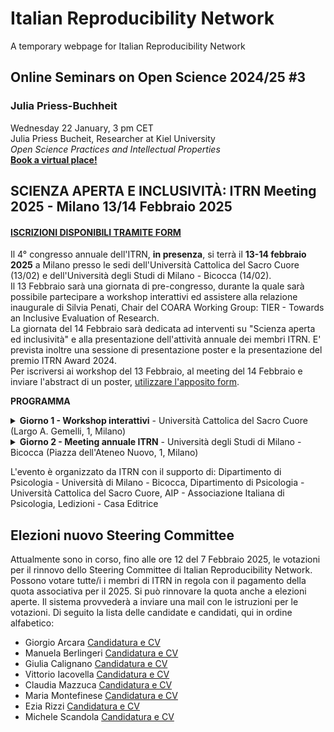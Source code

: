 # Italian Reproducibility Network
A temporary webpage for Italian Reproducibility Network



## Online Seminars on Open Science 2024/25 #3
### Julia Priess-Buchheit
Wednesday 22 January, 3 pm CET  
Julia Priess Bucheit, Researcher at Kiel University  
*Open Science Practices and Intellectual Properties*  
[**Book a virtual place!**](https://us06web.zoom.us/meeting/register/nmpRCkLCQoug2J8m_tzDKw)


## SCIENZA APERTA E INCLUSIVITÀ: ITRN Meeting 2025 - Milano 13/14 Febbraio 2025  
#### [ISCRIZIONI DISPONIBILI TRAMITE FORM](https://docs.google.com/forms/d/e/1FAIpQLSfBPelYYErXnqUmxDGysRCqZi-bDByIXNVQn4VSQenQJFpCCg/viewform)
Il 4° congresso annuale dell'ITRN, **in presenza**, si terrà il **13-14 febbraio 2025** a Milano presso le sedi dell'Università Cattolica del Sacro Cuore (13/02) e dell'Università degli Studi di Milano - Bicocca (14/02).  
Il 13 Febbraio sarà una giornata di pre-congresso, durante la quale sarà possibile partecipare a workshop interattivi ed assistere alla relazione inaugurale di Silvia Penati, Chair del COARA Working Group: TIER - Towards an Inclusive Evaluation of Research.  
La giornata del 14 Febbraio sarà dedicata ad interventi su "Scienza aperta ed inclusività" e alla presentazione dell'attività annuale dei membri ITRN. E' prevista inoltre una sessione di presentazione poster e la presentazione del premio ITRN Award 2024.  
Per iscriversi ai workshop del 13 Febbraio, al meeting del 14 Febbraio e inviare l'abstract di un poster, [utilizzare l'apposito form](https://docs.google.com/forms/d/e/1FAIpQLSfBPelYYErXnqUmxDGysRCqZi-bDByIXNVQn4VSQenQJFpCCg/viewform).  
  
**PROGRAMMA**
<details>
<summary> <b>Giorno 1 - Workshop interattivi</b> - Università Cattolica del Sacro Cuore (Largo A. Gemelli, 1, Milano) </summary>
  <ul><b>10:00</b> - Accoglienza</ul>
  <ul><b>10:30</b> - Presentazione dei Workshop</ul>
  <ul><b>11:00 - 16:00</b> - Workshop (a scelta tra 3 proposte. I posti ai workshop sono limitati. Per partecipare, sarà necessario iscriversi tramite l'<a href="https://docs.google.com/forms/d/e/1FAIpQLSfBPelYYErXnqUmxDGysRCqZi-bDByIXNVQn4VSQenQJFpCCg/viewform">apposito form</a> entro il 7 febbraio 2025. )</ul>
  <ul><b>16:30</b> - Relazione Inaugurale di Silvia Penati, Chair del COARA Working Group: TIER - Towards an Inclusive Evaluation of Research </ul>
</details>
<details>
<summary> <b>Giorno 2 - Meeting annuale ITRN</b> - Università degli Studi di Milano - Bicocca (Piazza dell'Ateneo Nuovo, 1, Milano)</summary>
   <ul><b>09:30</b> - Apertura iscrizioni</ul>
  <ul><b>10:20</b> - Scienza aperta e inclusività
  <ul>
    <li>Miriam Kip (Berlin Institute of Health @Charité)</li>
    <li>Elif Ekmekci (TOBB ETU School of Medicine)</li>
    <li>Giulia Calignano (DPSS - Università di Padova)</li>
  </ul>
     </ul>
  <ul><b>13:00</b> -  Pausa Pranzo / Poster Session. Per presentare un poster, è possibile inviare un abstract entro il 31/01/2025 tramite l'<a href="https://docs.google.com/forms/d/e/1FAIpQLSfBPelYYErXnqUmxDGysRCqZi-bDByIXNVQn4VSQenQJFpCCg/viewform">apposito form</a>. In caso di accettazione, l'organizzazione invierà le istruzioni entro il 7 Febbraio 2025. </ul>
  <ul><b>14:00</b> - Working Groups e attività dei membri ITRN
  <ul>
<li>ITRN - Educational</li>
<li>ITRN - Data Sharing</li>
<li>ITRN - Teaching</li>
<li>ITRN - AI and Experiments</li>
<li>ITRN - TIDieR extension</li>
  </ul>
  </ul>
  
  <ul><b>15:00</b> - ITRN Award 2024</ul>
  <ul><b>16:00</b> - Assemblea dei soci</ul>
  <ul><b>17:00</b> - Conclusioni e saluti</ul>
 
</details>

L'evento è organizzato da ITRN con il supporto di: Dipartimento di Psicologia - Università di Milano - Bicocca, Dipartimento di Psicologia - Università Cattolica del Sacro Cuore, AIP - Associazione Italiana di Psicologia, Ledizioni - Casa Editrice

## Elezioni nuovo Steering Committee
Attualmente sono in corso, fino alle ore 12 del 7 Febbraio 2025, le votazioni per il rinnovo dello Steering Committee di Italian Reproducibility Network. Possono votare tutte/i i membri di ITRN in regola con il pagamento della quota associativa per il 2025. 
Si può rinnovare la quota anche a elezioni aperte. Il sistema provvederà a inviare una mail con le istruzioni per le votazioni. 
Di seguito la lista delle candidate e candidati, qui in ordine alfabetico:  
* Giorgio Arcara [Candidatura e CV](https://drive.google.com/file/d/1uBzru5MSt0tlXnDJ-g3V2LGoFNk3fHTi/view?usp=sharing)
* Manuela Berlingeri [Candidatura e CV](https://drive.google.com/file/d/1_2RheGYAWP2Pa0RgKq_iCJiA9EmnZnsZ/view?usp=sharing)
* Giulia Calignano [Candidatura e CV](https://drive.google.com/file/d/1Yqj7idvFWWKTdyIEwEenU020uJFjMHA1/view?usp=sharing)
* Vittorio Iacovella [Candidatura e CV](https://drive.google.com/file/d/1PR9Gl9BiOd91HuDG19WLK1DdH3NFxg8x/view?usp=sharing)
* Claudia Mazzuca [Candidatura e CV](https://drive.google.com/file/d/1VtW4e6lH1q-N8nPDSNcASuF_pHjn_LJu/view?usp=sharing)
* Maria Montefinese [Candidatura e CV](https://drive.google.com/file/d/1Zpy7j1KFp2C9Amfbioar6aP1x6P7n1nY/view?usp=sharing)
* Ezia Rizzi [Candidatura e CV](https://drive.google.com/file/d/1DsQqkjaR-RgNWsp87WqYp_vVBkNd_TtM/view?usp=drive_link)
* Michele Scandola [Candidatura e CV](https://drive.google.com/file/d/1IIkOjwvrdFWSJbKS_PJN8PN4Jx7nk0sJ/view?usp=sharing)

